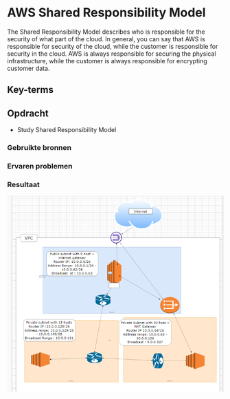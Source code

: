 # AWS Shared Responsibility Model
The Shared Responsibility Model describes who is responsible for the security of what part of the cloud. In general, you can say that AWS is responsible for security of the cloud, while the customer is responsible for security in the cloud. AWS is always responsible for securing the physical infrastructure, while the customer is always responsible for encrypting customer data.

## Key-terms


## Opdracht
- Study Shared Responsibility Model
### Gebruikte bronnen

### Ervaren problemen


### Resultaat


![alt_text](https://github.com/techgrounds/cloud-6-repo-rupaliBC/blob/main/00_includes/subnet1.png)
